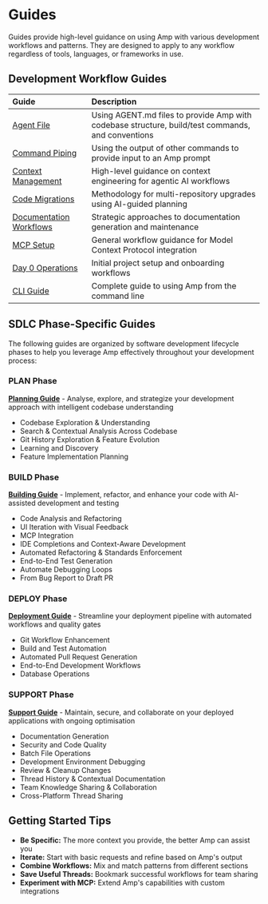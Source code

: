 # Guides

Guides provide high-level guidance on using Amp with various development workflows and patterns.
They are designed to apply to any workflow regardless of tools, languages, or frameworks in use.

## Development Workflow Guides

|Guide|Description|
|:---|:---|
|[Agent File](agent-file/README.md)|Using AGENT.md files to provide Amp with codebase structure, build/test commands, and conventions|
|[Command Piping](command-piping/README.md)|Using the output of other commands to provide input to an Amp prompt|
|[Context Management](context-management/Context%20Engineering%20-%20Amp.md)|High-level guidance on context engineering for agentic AI workflows|
|[Code Migrations](code-migrations/multi-repo-upgrade/README.md)|Methodology for multi-repository upgrades using AI-guided planning|
|[Documentation Workflows](documentation/README.md)|Strategic approaches to documentation generation and maintenance|
|[MCP Setup](mcp/amp-mcp-setup-guide.md)|General workflow guidance for Model Context Protocol integration|
|[Day 0 Operations](day-0/README.md)|Initial project setup and onboarding workflows|
|[CLI Guide](cli/README.md)|Complete guide to using Amp from the command line|

## SDLC Phase-Specific Guides

The following guides are organized by software development lifecycle phases to help you leverage Amp
effectively throughout your development process:

### PLAN Phase
**[Planning Guide](plan/README.md)** - Analyse, explore, and strategize your development approach
with intelligent codebase understanding
- Codebase Exploration & Understanding  
- Search & Contextual Analysis Across Codebase
- Git History Exploration & Feature Evolution
- Learning and Discovery
- Feature Implementation Planning

### BUILD Phase  
**[Building Guide](build/README.md)** - Implement, refactor, and enhance your code with AI-assisted development and testing
- Code Analysis and Refactoring
- UI Iteration with Visual Feedback  
- MCP Integration
- IDE Completions and Context-Aware Development
- Automated Refactoring & Standards Enforcement
- End-to-End Test Generation
- Automate Debugging Loops
- From Bug Report to Draft PR

### DEPLOY Phase
**[Deployment Guide](deploy/README.md)** - Streamline your deployment pipeline with automated workflows and quality gates
- Git Workflow Enhancement
- Build and Test Automation  
- Automated Pull Request Generation
- End-to-End Development Workflows
- Database Operations

### SUPPORT Phase
**[Support Guide](support/README.md)** - Maintain, secure, and collaborate on your deployed applications
with ongoing optimisation  
- Documentation Generation
- Security and Code Quality
- Batch File Operations
- Development Environment Debugging
- Review & Cleanup Changes  
- Thread History & Contextual Documentation
- Team Knowledge Sharing & Collaboration
- Cross-Platform Thread Sharing

## Getting Started Tips

- **Be Specific:** The more context you provide, the better Amp can assist you
- **Iterate:** Start with basic requests and refine based on Amp's output
- **Combine Workflows:** Mix and match patterns from different sections
- **Save Useful Threads:** Bookmark successful workflows for team sharing
- **Experiment with MCP:** Extend Amp's capabilities with custom integrations
